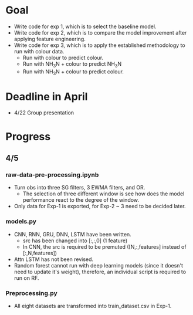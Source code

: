 # Goal
* Write code for exp 1, which is to select the baseline model.
* Write code for exp 2, which is to compare the model improvement after applying feature engineering.
* Write code for exp 3, which is to apply the established methodology to run with colour data.
  * Run with colour to predict colour.
  * Run with NH$_{3}$N + colour to predict NH$_{3}$N
  * Run with NH$_{3}$N + colour to predict colour.
# Deadline in April
* 4/22 Group presentation
# Progress
## 4/5
### raw-data-pre-processing.ipynb
* Turn obs into three SG filters, 3 EWMA filters, and OR.
  * The selection of three different window is see how does the model performance react to the degree of the window.
* Only data for Exp-1 is exported, for Exp-2 ~ 3 need to be decided later.
### models.py
* CNN, RNN, GRU, DNN, LSTM have been written.
  * src has been changed into [:,:,0] (1 feature)
  * In CNN, the src is required to be premuted ([N,:,features] instead of [:,N,features])
* Attn LSTM has not been revised.
* Random forest cannot run with deep learning models (since it doesn't need to update it's weight), therefore, an individual script is required to run on RF.
### Preprocessing.py
* All eight datasets are transformed into train_dataset.csv in Exp-1.


